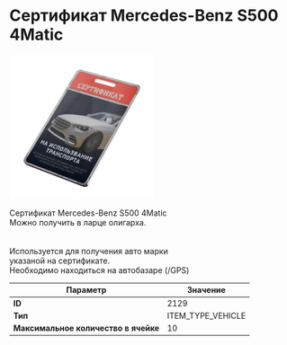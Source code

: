 # Сертификат Mercedes-Benz S500 4Matic

![Item Image](../img/2129.webp?raw=true)

Сертификат Mercedes-Benz S500 4Matic<br>Можно получить в ларце олигарха.<br><br><br>Используется для получения авто марки <br>указаной на сертификате.<br>Необходимо находиться на автобазаре (/GPS)


| Параметр | Значение |
|----------|----------|
| **ID** | 2129 |
| **Тип** | ITEM_TYPE_VEHICLE |
| **Максимальное количество в ячейке** | 10 |

